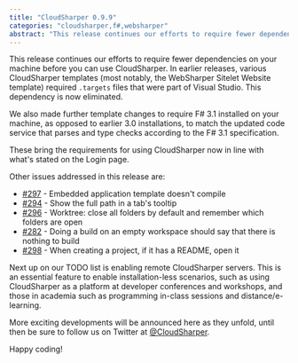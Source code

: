 ```yaml
---
title: "CloudSharper 0.9.9"
categories: "cloudsharper,f#,websharper"
abstract: "This release continues our efforts to require fewer dependencies on your machine before you can use CloudSharper. In earlier releases, various CloudSharper templates (most notably, the WebSharper Sitelet Website template) required .targets files that were part of Visual Studio. This dependency is now eliminated."
---
```

This release continues our efforts to require fewer dependencies on your machine before you can use CloudSharper. In earlier releases, various CloudSharper templates (most notably, the WebSharper Sitelet Website template) required `.targets` files that were part of Visual Studio. This dependency is now eliminated.

We also made further template changes to require F# 3.1 installed on your machine, as opposed to earlier 3.0 installations, to match the updated code service that parses and type checks according to the F# 3.1 specification.

These bring the requirements for using CloudSharper now in line with what's stated on the Login page.

Other issues addressed in this release are:


 * [#297](https://bitbucket.org/IntelliFactory/cloudsharper/issue/297/embedded-application-template-doesnt) - Embedded application template doesn't compile
 * [#294](https://bitbucket.org/IntelliFactory/cloudsharper/issue/294/show-the-full-path-in-a-tabs-tooltip) - Show the full path in a tab's tooltip
 * [#296](https://bitbucket.org/IntelliFactory/cloudsharper/issue/296/worktree-close-all-folders-by-default-and) - Worktree: close all folders by default and remember which folders are open
 * [#282](https://bitbucket.org/IntelliFactory/cloudsharper/issue/282/doing-a-build-on-an-empty-workspace-should) - Doing a build on an empty workspace should say that there is nothing to build
 * [#298](https://bitbucket.org/IntelliFactory/cloudsharper/issue/298/when-creating-a-project-if-it-has-a-readme) - When creating a project, if it has a README, open it



Next up on our TODO list is enabling remote CloudSharper servers. This is an essential feature to enable installation-less scenarios, such as using CloudSharper as a platform at developer conferences and workshops, and those in academia such as programming in-class sessions and distance/e-learning.

More exciting developments will be announced here as they unfold, until then be sure to follow us on Twitter at [@CloudSharper](https://twitter.com/CloudSharper).

Happy coding!